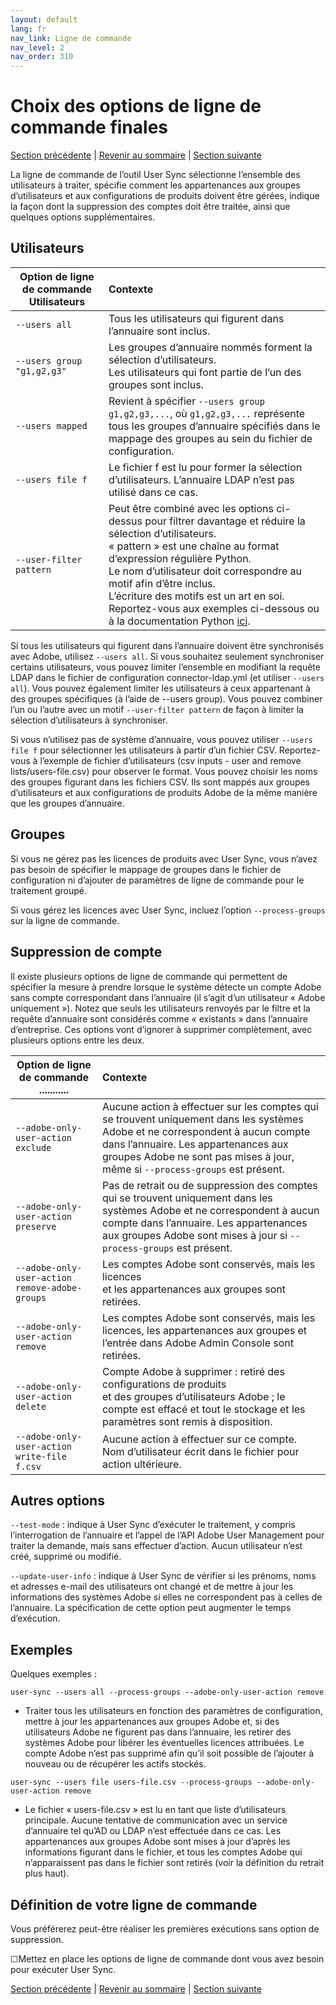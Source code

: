 ```yaml
---
layout: default
lang: fr
nav_link: Ligne de commande
nav_level: 2
nav_order: 310
---
```


# Choix des options de ligne de commande finales

[Section précédente](monitoring.md) \| [Revenir au sommaire](index.md) \|  [Section suivante](scheduling.md)

La ligne de commande de l’outil User Sync sélectionne l’ensemble des utilisateurs à traiter, spécifie comment les appartenances aux groupes d’utilisateurs et aux configurations de produits doivent être gérées, indique la façon dont la suppression des comptes doit être traitée, ainsi que quelques options supplémentaires.

## Utilisateurs


| Option de ligne de commande Utilisateurs  | Contexte           |
| ------------- |:-------------| 
|   `--users all` |    Tous les utilisateurs qui figurent dans l’annuaire sont inclus. |
|   `--users group "g1,g2,g3"`  |    Les groupes d’annuaire nommés forment la sélection d’utilisateurs. <br>Les utilisateurs qui font partie de l’un des groupes sont inclus. |
|   `--users mapped`  |    Revient à spécifier `--users group g1,g2,g3,...`, où `g1,g2,g3,...` représente tous les groupes d’annuaire spécifiés dans le mappage des groupes au sein du fichier de configuration.|
|   `--users file f`  |    Le fichier f est lu pour former la sélection d’utilisateurs. L’annuaire LDAP n’est pas utilisé dans ce cas. |
|   `--user-filter pattern`    |  Peut être combiné avec les options ci-dessus pour filtrer davantage et réduire la sélection d’utilisateurs. <br>« pattern » est une chaîne au format d’expression régulière Python. <br>Le nom d’utilisateur doit correspondre au motif afin d’être inclus. <br>L’écriture des motifs est un art en soi. Reportez-vous aux exemples ci-dessous ou à la documentation Python [ici](https://docs.python.org/2/library/re.html). |


Si tous les utilisateurs qui figurent dans l’annuaire doivent être synchronisés avec Adobe, utilisez `--users all`. Si vous souhaitez seulement synchroniser certains utilisateurs, vous pouvez limiter l’ensemble en modifiant la requête LDAP dans le fichier de configuration connector-ldap.yml (et utiliser `--users all`). Vous pouvez également limiter les utilisateurs à ceux appartenant à des groupes spécifiques (à l’aide de --users group). Vous pouvez combiner l’un ou l’autre avec un motif `--user-filter pattern` de façon à limiter la sélection d’utilisateurs à synchroniser.

Si vous n’utilisez pas de système d’annuaire, vous pouvez utiliser `--users file f` pour sélectionner les utilisateurs à partir d’un fichier CSV. Reportez-vous à l’exemple de fichier d’utilisateurs (csv inputs - user and remove lists/users-file.csv) pour observer le format. Vous pouvez choisir les noms des groupes figurant dans les fichiers CSV. Ils sont mappés aux groupes d’utilisateurs et aux configurations de produits Adobe de la même manière que les groupes d’annuaire.

## Groupes

Si vous ne gérez pas les licences de produits avec User Sync, vous n’avez pas besoin de spécifier le mappage de groupes dans le fichier de configuration ni d’ajouter de paramètres de ligne de commande pour le traitement groupé.

Si vous gérez les licences avec User Sync, incluez l’option `--process-groups` sur la ligne de commande.


## Suppression de compte


Il existe plusieurs options de ligne de commande qui permettent de spécifier la mesure à prendre lorsque le système détecte un compte Adobe sans compte correspondant dans l’annuaire (il s’agit d’un utilisateur « Adobe uniquement »).
Notez que seuls les utilisateurs renvoyés par le filtre et la requête d’annuaire sont considérés comme « existants » dans l’annuaire d’entreprise. Ces options vont d’ignorer à supprimer complètement, avec plusieurs options entre les deux.



| Option de ligne de commande       ...........| Contexte           |
| ------------- |:-------------| 
|   `--adobe-only-user-action exclude`                        |  Aucune action à effectuer sur les comptes qui se trouvent uniquement dans les systèmes Adobe et ne correspondent à aucun compte dans l’annuaire. Les appartenances aux groupes Adobe ne sont pas mises à jour, même si `--process-groups` est présent. |
|   `--adobe-only-user-action preserve`                        |  Pas de retrait ou de suppression des comptes qui se trouvent uniquement dans les systèmes Adobe et ne correspondent à aucun compte dans l’annuaire. Les appartenances aux groupes Adobe sont mises à jour si `--process-groups` est présent. |
|   `--adobe-only-user-action remove-adobe-groups` |    Les comptes Adobe sont conservés, mais les licences <br>et les appartenances aux groupes sont retirées. |
|   `--adobe-only-user-action remove`  |    Les comptes Adobe sont conservés, mais les licences, les appartenances aux groupes et l’entrée dans Adobe Admin Console sont retirées.   |
|   `--adobe-only-user-action delete`  |    Compte Adobe à supprimer : retiré des configurations de produits<br>et des groupes d’utilisateurs Adobe ; le compte est effacé et tout le stockage et les paramètres sont remis à disposition. |
|   `--adobe-only-user-action write-file f.csv`    |  Aucune action à effectuer sur ce compte. Nom d’utilisateur écrit dans le fichier pour action ultérieure. |




## Autres options

`--test-mode` : indique à User Sync d’exécuter le traitement, y compris l’interrogation de l’annuaire et l’appel de l’API Adobe User Management pour traiter la demande, mais sans effectuer d’action. Aucun utilisateur n’est créé, supprimé ou modifié.

`--update-user-info` : indique à User Sync de vérifier si les prénoms, noms et adresses e-mail des utilisateurs ont changé et de mettre à jour les informations des systèmes Adobe si elles ne correspondent pas à celles de l’annuaire. La spécification de cette option peut augmenter le temps d’exécution.


## Exemples

Quelques exemples :

`user-sync --users all --process-groups --adobe-only-user-action remove`

- Traiter tous les utilisateurs en fonction des paramètres de configuration, mettre à jour les appartenances aux groupes Adobe et, si des utilisateurs Adobe ne figurent pas dans l’annuaire, les retirer des systèmes Adobe pour libérer les éventuelles licences attribuées. Le compte Adobe n’est pas supprimé afin qu’il soit possible de l’ajouter à nouveau ou de récupérer les actifs stockés.
    
`user-sync --users file users-file.csv --process-groups --adobe-only-user-action remove`

- Le fichier « users-file.csv » est lu en tant que liste d’utilisateurs principale. Aucune tentative de communication avec un service d’annuaire tel qu’AD ou LDAP n’est effectuée dans ce cas. Les appartenances aux groupes Adobe sont mises à jour d’après les informations figurant dans le fichier, et tous les comptes Adobe qui n’apparaissent pas dans le fichier sont retirés (voir la définition du retrait plus haut).

## Définition de votre ligne de commande

Vous préférerez peut-être réaliser les premières exécutions sans option de suppression.

&#9744;Mettez en place les options de ligne de commande dont vous avez besoin pour exécuter User Sync.


[Section précédente](monitoring.md) \| [Revenir au sommaire](index.md) \|  [Section suivante](scheduling.md)
